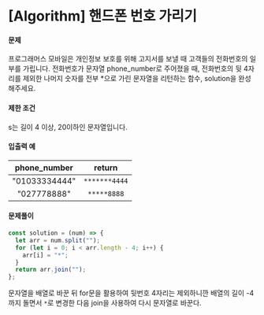 # [Algorithm] 핸드폰 번호 가리기

#### 문제

프로그래머스 모바일은 개인정보 보호를 위해 고지서를 보낼 때 고객들의 전화번호의 일부를 가립니다.
전화번호가 문자열 phone_number로 주어졌을 때, 전화번호의 뒷 4자리를 제외한 나머지 숫자를 전부 \*으로 가린 문자열을 리턴하는 함수, solution을 완성해주세요.

#### 제한 조건

s는 길이 4 이상, 20이하인 문자열입니다.

#### 입출력 예

| phone_number  |    return     |
| :-----------: | :-----------: |
| "01033334444" | `*******4444` |
|  "027778888"  |  `*****8888`  |

#### 문제풀이

```js
const solution = (num) => {
  let arr = num.split("");
  for (let i = 0; i < arr.length - 4; i++) {
    arr[i] = "*";
  }
  return arr.join("");
};
```

문자열을 배열로 바꾼 뒤 for문을 활용하여 뒷번호 4자리는 제외하니깐 배열의 길이 -4까지 돌면서 `*`로 변경한 다음 join을 사용하여 다시 문자열로 바꾼다.
